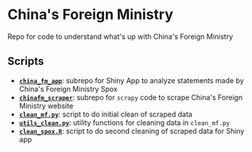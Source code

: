 # China's Foreign Ministry
Repo for code to understand what's up with China's Foreign Ministry

## Scripts
- [**`china_fm_app`**](china_fm_app): subrepo for Shiny App to analyze statements made by China's Foreign Ministry Spox
- [**`chinafm_scraper`**](chinafm_scraper): subrepo for `scrapy` code to scrape China's Foreign Ministry website
- [**`clean_mf.py`**](clean_mf.py): script to do initial clean of scraped data
- [**`utils_clean.py`**](utils_clean.py): utility functions for cleaning data in `clean_mf.py`
- [**`clean_spox.R`**](clean_spox.R): script to do second cleaning of scraped data for Shiny app
